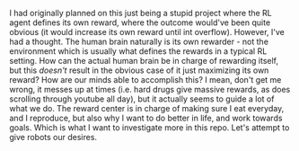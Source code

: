 I had originally planned on this just being a stupid project where the RL agent defines its own reward, where the outcome would've been quite obvious (it would increase its own reward until int overflow). However, I've had a thought. The human brain naturally is its own rewarder - not the environment which is usually what defines the rewards in a typical RL setting. How can the actual human brain be in charge of rewarding itself, but this *doesn't* result in the obvious case of it just maximizing its own reward? How are our minds able to accomplish this? I mean, don't get me wrong, it messes up at times (i.e. hard drugs give massive rewards, as does scrolling through youtube all day), but it actually seems to guide a lot of what we do. The reward center is in charge of making sure I eat everyday, and I reproduce, but also why I want to do better in life, and work towards goals. Which is what I want to investigate more in this repo. Let's attempt to give robots our desires.
